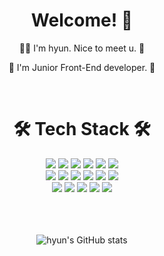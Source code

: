 <!-- ### 안녕하세요. 프론트엔드 개발자 손현호입니다. 👋👋👋 -->

<!--
**arthyun/arthyun** is a ✨ _special_ ✨ repository because its `README.md` (this file) appears on your GitHub profile.
Here are some ideas to get you started:
- 🔭 I’m currently working on ...
- 🌱 I’m currently learning ...
- 👯 I’m looking to collaborate on ...
- 🤔 I’m looking for help with ...
- 💬 Ask me about ...
- 📫 How to reach me: ...
- 😄 Pronouns: ...
- ⚡ Fun fact: ...
-->
<!-- [![Hits](https://hits.seeyoufarm.com/api/count/incr/badge.svg?url=https%3A%2F%2Fgithub.com%2Farthyun&count_bg=%23A300DA&title_bg=%235B5B5B&icon=&icon_color=%23E7E7E7&title=hits&edge_flat=true)](https://github.com/arthyun) -->

<div align='center'>
<h1>Welcome! 🤗</h1>
<p>🙋‍♂️ I'm hyun. Nice to meet u. 🙋‍</p>
<p>💪 I'm Junior Front-End developer. 💪</p>
<!-- <p>🌱 I'm growing everyday. 🌱</p> -->
<br>

   <h1>🛠 Tech Stack 🛠</h1>
   <div>
     <img src="https://img.shields.io/badge/REACT-61DAFB?style=flat-square&logo=React&logoColor=black"/>
     <img src="https://img.shields.io/badge/REDUX-764ABC?style=flat-square&logo=Redux&logoColor=white"/>
     <img src="https://img.shields.io/badge/VITE-5f3384?style=flat-square&logo=Vite&logoColor=white"/>
     <img src="https://img.shields.io/badge/SASS-CC6699?style=flat-square&logo=Sass&logoColor=white"/>
     <img src="https://img.shields.io/badge/JAVASCRIPT-F7DF1E?style=flat-square&logo=Javascript&logoColor=black"/>
     <img src="https://img.shields.io/badge/TYPESCRIPT-3178C6?style=flat-square&logo=Typescript&logoColor=white"/><br/>
     <img src="https://img.shields.io/badge/EXPRESS-68A063?style=flat-square&logo=Express&logoColor=white"/>
     <img src="https://img.shields.io/badge/JSON-000000?style=flat-square&logo=Json&logoColor=white"/>
     <img src="https://img.shields.io/badge/PHP-777BB4?style=flat-square&logo=Php&logoColor=white"/>
     <img src="https://img.shields.io/badge/MYSQL-4479A1?style=flat-square&logo=Mysql&logoColor=white"/>
     <img src="https://img.shields.io/badge/MONGODB-008000?style=flat-square&logo=Mongodb&logoColor=white"/>
     <img src="https://img.shields.io/badge/FIREBASE-FF9A00?style=flat-square&logo=Firebase&logoColor=white"/><br/>
     <img src="https://img.shields.io/badge/MUI-002984?style=flat-square&logo=Mui&logoColor=white"/>
     <img src="https://img.shields.io/badge/HOMEBREW-897b66?style=flat-square&logo=Homebrew&logoColor=white"/>
     <img src="https://img.shields.io/badge/POSTMAN-ef5b25?style=flat-square&logo=Postman&logoColor=white"/>
     <img src="https://img.shields.io/badge/GIT-F05032?style=flat-square&logo=Git&logoColor=white"/>
     <img src="https://img.shields.io/badge/GITHUB-181717?style=flat-square&logo=Github&logoColor=white"/>
      
<!---
     <img src="https://img.shields.io/badge/JQUERY-0769AD?style=flat-square&logo=Jquery&logoColor=white"/>
     <img src="https://img.shields.io/badge/HTML5-E34F26?style=flat-square&logo=Html5&logoColor=white"/>
     <img src="https://img.shields.io/badge/CSS3-1572B6?style=flat-square&logo=Css3&logoColor=white"/>
     <img src="https://img.shields.io/badge/NEXT-181717?style=flat-square&logo=Next.js&logoColor=white"/>
     <img src="https://img.shields.io/badge/VUE-4FC08D?style=flat-square&logo=Vue.js&logoColor=white"/>
     <img src="https://img.shields.io/badge/LESS-1D365D?style=flat-square&logo=Less&logoColor=white"/>
     <img src="https://img.shields.io/badge/BOOTSTRAP-7952B3?style=flat-square&logo=Bootstrap&logoColor=white"/>
     <img src="https://img.shields.io/badge/WORDPRESS-21759B?style=flat-square&logo=Wordpress&logoColor=white"/>
     <img src="https://img.shields.io/badge/PHOTOSHOP-31A8FF?style=flat-square&logo=Adobephotoshop&logoColor=white"/>
     <img src="https://img.shields.io/badge/ILLUSTRATOR-FF9A00?style=flat-square&logo=Adobeillustrator&logoColor=white"/>
     <img src="https://img.shields.io/badge/INDESIGN-FF3366?style=flat-square&logo=Adobeindesign&logoColor=white"/>
     <img src="https://img.shields.io/badge/PREMIEREPRO-9999FF?style=flat-square&logo=Adobepremierepro&logoColor=white"/> -->
   </div><br>
  
<!--    <h1>💻 Operating System Available 💻</h1>
   <div>
     <img src="https://img.shields.io/badge/WINDOWS-0078D6?style=flat-square&logo=Windows&logoColor=white"/>
     <img src="https://img.shields.io/badge/MAC-000000?style=flat-square&logo=Macos&logoColor=white"/>
   </div> -->
   <br>
   <br>
   
<!--    <h1>📧 Contact 📧</h1>
   <div>
      <a href='mailto:heun3316@naver.com'>📌 heun3316@naver.com</a>
   </div><br> -->

   
   ![hyun's GitHub stats](https://github-readme-stats.vercel.app/api?username=arthyun&show_icons=true&theme=tokyonight)
   
</div>
